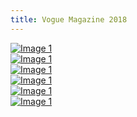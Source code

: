 ```yaml
---
title: Vogue Magazine 2018
---
```


<div class="container">
  <div class="grid">
    <div class="cell">
      <a href="/gallery/2018-vogue/Miley-Cyrus-Vogue-2018-001.jpg">
        <img src="/gallery/2018-vogue/Miley-Cyrus-Vogue-2018-001.jpg" alt="Image 1">
      </a>
    </div>
    <div class="cell">
      <a href="/gallery/2018-vogue/Miley-Cyrus-Vogue-2018-002.jpg">
        <img src="/gallery/2018-vogue/Miley-Cyrus-Vogue-2018-002.jpg" alt="Image 1">
      </a>
    </div>
    <div class="cell">
      <a href="/gallery/2018-vogue/Miley-Cyrus-Vogue-2018-003.jpg">
        <img src="/gallery/2018-vogue/Miley-Cyrus-Vogue-2018-003.jpg" alt="Image 1">
      </a>
    </div>
    <div class="cell">
      <a href="/gallery/2018-vogue/Miley-Cyrus-Vogue-2018-004.jpg">
        <img src="/gallery/2018-vogue/Miley-Cyrus-Vogue-2018-004.jpg" alt="Image 1">
      </a>
    </div>
    <div class="cell">
      <a href="/gallery/2018-vogue/Miley-Cyrus-Vogue-2018-005.jpg">
        <img src="/gallery/2018-vogue/Miley-Cyrus-Vogue-2018-005.jpg" alt="Image 1">
      </a>
    </div>
    <div class="cell">
      <a href="/gallery/2018-vogue/Miley-Cyrus-Vogue-2018-006.jpg">
        <img src="/gallery/2018-vogue/Miley-Cyrus-Vogue-2018-006.jpg" alt="Image 1">
      </a>
    </div>
  </div>
</div>